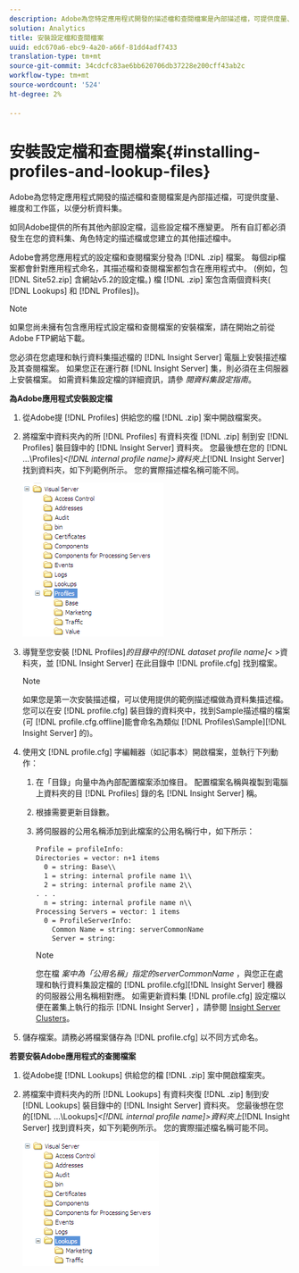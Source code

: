 ```yaml
---
description: Adobe為您特定應用程式開發的描述檔和查閱檔案是內部描述檔，可提供度量、維度和工作區，以便分析資料集。
solution: Analytics
title: 安裝設定檔和查閱檔案
uuid: edc670a6-ebc9-4a20-a66f-81dd4adf7433
translation-type: tm+mt
source-git-commit: 34cdcfc83ae6bb620706db37228e200cff43ab2c
workflow-type: tm+mt
source-wordcount: '524'
ht-degree: 2%

---
```



# 安裝設定檔和查閱檔案{#installing-profiles-and-lookup-files}

Adobe為您特定應用程式開發的描述檔和查閱檔案是內部描述檔，可提供度量、維度和工作區，以便分析資料集。

如同Adobe提供的所有其他內部設定檔，這些設定檔不應變更。 所有自訂都必須發生在您的資料集、角色特定的描述檔或您建立的其他描述檔中。

Adobe會將您應用程式的設定檔和查閱檔案分發為 [!DNL .zip] 檔案。 每個zip檔案都會針對應用程式命名，其描述檔和查閱檔案都包含在應用程式中。 (例如，包 [!DNL Site52.zip] 含網站v5.2的設定檔。) 檔 [!DNL .zip] 案包含兩個資料夾( [!DNL Lookups] 和 [!DNL Profiles])。

>[!NOTE]
>
>如果您尚未擁有包含應用程式設定檔和查閱檔案的安裝檔案，請在開始之前從Adobe FTP網站下載。

您必須在您處理和執行資料集描述檔的 [!DNL Insight Server] 電腦上安裝描述檔及其查閱檔案。 如果您正在運行群 [!DNL Insight Server] 集，則必須在主伺服器上安裝檔案。 如需資料集設定檔的詳細資訊，請參 *閱資料集設定指南*。

**為Adobe應用程式安裝設定檔**

1. 從Adobe提 [!DNL Profiles] 供給您的檔 [!DNL .zip] 案中開啟檔案夾。

1. 將檔案中資料夾內的所 [!DNL Profiles] 有資料夾復 [!DNL .zip] 制到安 [!DNL Profiles] 裝目錄中的 [!DNL Insight Server] 資料夾。 您最後想在您的&#x200B; [!DNL ...\Profiles\]*&lt;[!DNL internal profile name]>資料夾上*[!DNL Insight Server] 找到資料夾，如下列範例所示。 您的實際描述檔名稱可能不同。

   ![](assets/win_installprofiles.png)

1. 導覽至您安裝&#x200B; [!DNL Profiles\]*的目錄中的[!DNL dataset profile name]&lt;* >資料夾，並 [!DNL Insight Server] 在此目錄中 [!DNL profile.cfg] 找到檔案。

   >[!NOTE]
   >
   >如果您是第一次安裝描述檔，可以使用提供的範例描述檔做為資料集描述檔。 您可以在安 [!DNL profile.cfg] 裝目錄的資料夾中，找到Sample描述檔的檔案(可 [!DNL profile.cfg.offline]能會命名為類似 [!DNL Profiles\Sample][!DNL Insight Server] 的)。

1. 使用文 [!DNL profile.cfg] 字編輯器（如記事本）開啟檔案，並執行下列動作：

   1. 在「目錄」向量中為內部配置檔案添加條目。 配置檔案名稱與複製到電腦上資料夾的目 [!DNL Profiles] 錄的名 [!DNL Insight Server] 稱。

   1. 根據需要更新目錄數。
   1. 將伺服器的公用名稱添加到此檔案的公用名稱行中，如下所示：

      ```
      Profile = profileInfo: 
      Directories = vector: n+1 items
        0 = string: Base\\
        1 = string: internal profile name 1\\
        2 = string: internal profile name 2\\
      . . .
        n = string: internal profile name n\\
      Processing Servers = vector: 1 items
        0 = ProfileServerInfo: 
          Common Name = string: serverCommonName
          Server = string: 
      ```

      >[!NOTE]
      >
      >您在檔 *案中為「公用名稱」指定的serverCommonName* ，與您正在處理和執行資料集設定檔的 [!DNL profile.cfg][!DNL Insight Server] 機器的伺服器公用名稱相對應。 如需更新資料集 [!DNL profile.cfg] 設定檔以便在叢集上執行的指示 [!DNL Insight Server] ，請參閱 [Insight Server Clusters](../../../../home/c-inst-svr/c-install-ins-svr/c-ins-svr-clstrs/c-abt-ins-svr-clsters.md)。

1. 儲存檔案。請務必將檔案儲存為 [!DNL profile.cfg] 以不同方式命名。

**若要安裝Adobe應用程式的查閱檔案**

1. 從Adobe提 [!DNL Lookups] 供給您的檔 [!DNL .zip] 案中開啟檔案夾。

1. 將檔案中資料夾內的所 [!DNL Lookups] 有資料夾復 [!DNL .zip] 制到安 [!DNL Lookups] 裝目錄中的 [!DNL Insight Server] 資料夾。 您最後想在您的&#x200B; [!DNL ...\Lookups\]*&lt;[!DNL internal profile name]>資料夾上*[!DNL Insight Server] 找到資料夾，如下列範例所示。 您的實際描述檔名稱可能不同。

   ![](assets/win_installLookups.png)

